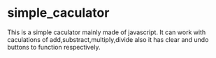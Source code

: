 # simple_caculator
This is a simple caculator mainly made of javascript.
It can work with caculations of add,substract,multiply,divide
also it has clear and undo buttons to function respectively.

